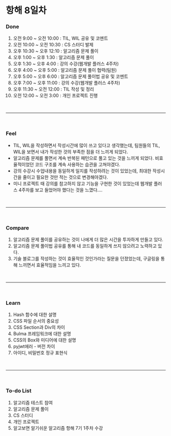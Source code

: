 # 항해 8일차

 ### Done
 1) 오전 9:00 ~ 오전 10:00 : TIL, WIL 공유 및 코멘트
 2) 오전 10:00 ~ 오전 10:30 : CS 스터디 발제
 3) 오후 10:30 ~ 오후 12:10 : 알고리즘 문제 풀이
 4) 오후 1:00 ~ 오후 1:30 : 알고리즘 문제 풀이
 5) 오후 1:30 ~ 오후 4:00 : 강의 수강(웹개발 플러스 4주차)
 6) 오후 4:00 ~ 오후 5:00 : 알고리즘 문제 풀이 협력(팀원)
 7) 오후 5:00 ~ 오후 6:00 : 알고리즘 문제 풀이법 공유 및 코멘트
 8) 오후 7:00 ~ 오후 11:00 : 강의 수강(웹개발 플러스 4주차)
 9) 오후 11:30 ~ 오전 12:00 : TIL 작성 및 정리
 10) 오전 12:00 ~ 오전 3:00 : 개인 프로젝트 진행

<br />
<hr>
<br />

### Feel
  * TIL, WIL을 작성하면서 작성시간에 많이 쓰고 있다고 생각했는데, 팀원들의 TIL, WIL을 보면서 내가 작성한 것의 부족한 점을 더 느끼게 되었다.
  * 알고리즘 문제를 풀면서 계속 반복된 패턴으로 풀고 있는 것을 느끼게 되었다. 비효율적이었던 코드 구조를 계속 사용하는 습관을 고쳐야겠다.
  * 강의 수강시 수업내용을 동일하게 일지를 작성하려는 것이 있었는데, 최대한 작성시간을 줄이고 필요한 것만 적는 것으로 변경해야겠다.
  * 미니 프로젝트 때 강의를 참고하지 않고 기능을 구현한 것이 있었는데 웹개발 플러스 4주차를 보고 들었어야 했다는 것을 느꼈다....
<br />
<hr>
<br />

### Compare
  1. 알고리즘 문제 풀이를 공유하는 것이 나에게 더 많은 시간을 투자하게 만들고 있다.
  2. 알고리즘 문제 풀이법 공유를 통해 내 코드를 동일하게 쓰지 않으려고 노력하고 있다.
  3. 기술 블로그를 작성하는 것이 효율적인 것인가라는 질문을 던졌었는데, 구글링을 통해 느끼면서 효율적임을 느끼고 있다.

<br />
<hr>
<br />

### Learn
  1. Hash 함수에 대한 설명
  2. CSS 파일 순서의 중요성
  3. CSS Section과 Div의 차이
  4. Bulma 프레임워크에 대한 설명
  5. CSS의 Box와 미디어에 대한 설명
  6. pyjwt에러 - 버전 차이
  7. 아이디, 비밀번호 정규 표현식

<br />
<hr>
<br />

### To-do List 
  1. 알고리즘 테스트 참여
  2. 알고리즘 문제 풀이
  3. CS 스터디
  4. 개인 프로젝트
  5. 알고보면 알기쉬운 알고리즘 항해 7기 1주차 수강
